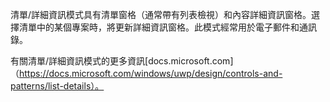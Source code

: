 ﻿清單/詳細資訊模式具有清單窗格（通常帶有列表檢視）和內容詳細資訊窗格。選擇清單中的某個專案時，將更新詳細資訊窗格。此模式經常用於電子郵件和通訊錄。

有關清單/詳細資訊模式的更多資訊[docs.microsoft.com]（https://docs.microsoft.com/windows/uwp/design/controls-and-patterns/list-details）。